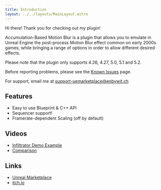 ```yaml
---
title: Introduction
layout: ../../layouts/MainLayout.astro
---
```


Hi there! Thank you for checking out my plugin!

Accumulation-Based Motion Blur is a plugin that allows you to emulate in Unreal Engine the post-process Motion Blur effect common on early 2000s games, while bringing a range of options in order to allow different desired effects.

Please note that the plugin only supports 4.26, 4.27, 5.0, 5.1 and 5.2.

Before reporting problems, please see the [Known Issues](/en/general/known-issues) page.

For support, email me at support-uemarketplace@enbywit.ch

## Features
 - Easy to use Blueprint & C++ API
 - Sequencer support!
 - Framerate-dependent Scaling (off by default)

## Videos

- [Infiltrator Demo Example](https://www.youtube.com/watch?v=vWRDF49hjjo)
- [Comparison](https://www.youtube.com/watch?v=1uviTtuZei8)

## Links

- [Unreal Marketplace](https://www.unrealengine.com/marketplace/en-US/product/accumulation-based-motion-blur)
- [itch.io](https://theenbywitch.itch.io/ue-accumulation-based-motion-blur)

